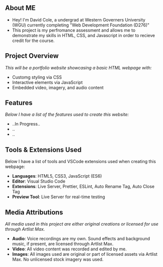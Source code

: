 ## About ME
- Hey! I'm David Cole, a undergrad at Western Governers University (WGU) currently completing "Web Development Foundation (D276)" 
- This project is my perfromance assessment and allows me to demonstrate my skills in HTML, CSS, and Javascript in order to recieve credit for the course.

## Project Overview
*This will be a portfolio website showcasing a basic HTML webpage with:*
- Customg styling via CSS
- Interactive elements via JavaScript
- Embedded video, imagery, and audio content

## Features
*Below I have a list of the features used to create this website:*
- ..In Progress.. 
- ..
- ..

## Tools & Extensions Used
Below I have a list of tools and VSCode extensions used when creating this webpage:
- **Languages**: HTML5, CSS3, JavaScript (ES6)
- **Editor**: Visual Studio Code
- **Extensions**: Live Server, Prettier, ESLint, Auto Rename Tag, Auto Close Tag
- **Preview Tool**: Live Server for real-time testing

## Media Attributions
*All media used in this project are either original creations or licensed for use through Artlist Max.*
- **Audio**: Voice recordings are my own. Sound effects and background music, if present, are licensed through Artlist Max.
- **Video**: All video content was recorded and edited by me.
- **Images**: All images used are original or part of licensed assets via Artlist Max. No unlicensed stock imagery was used.
